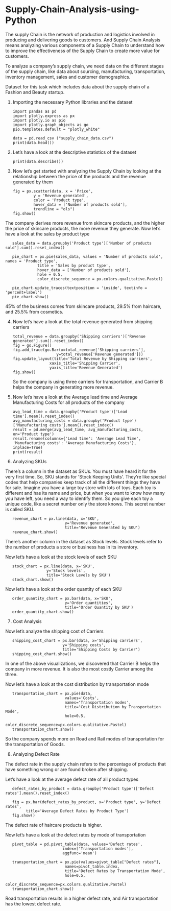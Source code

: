 # Supply-Chain-Analysis-using-Python

The supply Chain is the network of production and logistics involved in producing and delivering goods to customers. And Supply Chain Analysis means analyzing various components of a Supply Chain to understand how to improve the effectiveness of the Supply Chain to create more value for customers.

To analyze a company’s supply chain, we need data on the different stages of the supply chain, like data about sourcing, manufacturing, transportation, inventory management, sales and customer demographics.

Dataset for this task which includes data about the supply chain of a Fashion and Beauty startup.

1. Importing the necessary Python libraries and the dataset

    
       import pandas as pd
       import plotly.express as px
       import plotly.io as pio
       import plotly.graph_objects as go
       pio.templates.default = "plotly_white"

       data = pd.read_csv ("supply_chain_data.csv")
       print(data.head())


2. Let’s have a look at the descriptive statistics of the dataset

       print(data.describe())


3. Now let’s get started with analyzing the Supply Chain by looking at the relationship between the price of the products and the revenue generated by them

       fig = px.scatter(data, x = 'Price',
                y = 'Revenue generated',
                color = 'Product type',
                hover_data = ['Number of products sold'],
                trendline = "ols")
       fig.show()


  The company derives more revenue from skincare products, and the higher the price of skincare products, the more revenue they generate. Now let’s have a look at the sales by product type

       sales_data = data.groupby('Product type')['Number of products sold'].sum().reset_index()

       pie_chart = px.pie(sales_data, values = 'Number of products sold', names = 'Product type',
                  title = 'Sales by product type',
                  hover_data = ['Number of products sold'],
                  hole = 0.5,
                  color_discrete_sequence = px.colors.qualitative.Pastel)

       pie_chart.update_traces(textposition = 'inside', textinfo = 'percent+label')
       pie_chart.show()

  45% of the business comes from skincare products, 29.5% from haircare, and 25.5% from cosmetics. 
  

4. Now let’s have a look at the total revenue generated from shipping carriers

       total_revenue = data.groupby('Shipping carriers')['Revenue generated'].sum().reset_index()
       fig = go.Figure()
       fig.add_trace(go.Bar(x=total_revenue['Shipping carriers'],
                          y=total_revenue['Revenue generated']))
       fig.update_layout(title='Total Revenue by Shipping carriers',
                       xaxis_title='Shipping Carrier',
                       yaxis_title='Revenue Generated')
       fig.show()

   So the company is using three carriers for transportation, and Carrier B helps the company in generating more revenue.
   

5. Now let’s have a look at the Average lead time and Average Manufacturing Costs for all products of the company

       avg_lead_time = data.groupby('Product type')['Lead time'].mean().reset_index()
       avg_manufacturing_costs = data.groupby('Product type')['Manufacturing costs'].mean().reset_index()
       result = pd.merge(avg_lead_time, avg_manufacturing_costs, on='Product type')
       result.rename(columns={'Lead time': 'Average Lead Time', 'Manufacturing costs': 'Average Manufacturing Costs'}, inplace=True)
       print(result)


6. Analyzing SKUs

There’s a column in the dataset as SKUs. You must have heard it for the very first time. So, SKU stands for 'Stock Keeping Units'. They’re like special codes that help companies keep track of all the different things they have for sale. Imagine you have a large toy store with lots of toys. Each toy is different and has its name and price, but when you want to know how many you have left, you need a way to identify them. So you give each toy a unique code, like a secret number only the store knows. This secret number is called SKU.

       revenue_chart = px.line(data, x='SKU', 
                              y='Revenue generated', 
                              title='Revenue Generated by SKU')
       revenue_chart.show()

There’s another column in the dataset as Stock levels. Stock levels refer to the number of products a store or business has in its inventory. 

Now let’s have a look at the stock levels of each SKU

       stock_chart = px.line(data, x='SKU', 
                      y='Stock levels', 
                      title='Stock Levels by SKU')
       stock_chart.show()

Now let’s have a look at the order quantity of each SKU

       order_quantity_chart = px.bar(data, x='SKU', 
                              y='Order quantities', 
                              title='Order Quantity by SKU')
       order_quantity_chart.show()
       

7. Cost Analysis

Now let’s analyze the shipping cost of Carriers

       shipping_cost_chart = px.bar(data, x='Shipping carriers', 
                             y='Shipping costs', 
                             title='Shipping Costs by Carrier')
       shipping_cost_chart.show()

  In one of the above visualizations, we discovered that Carrier B helps the company in more revenue. It is also the most costly Carrier among the three. 

Now let’s have a look at the cost distribution by transportation mode

       transportation_chart = px.pie(data, 
                              values='Costs', 
                              names='Transportation modes', 
                              title='Cost Distribution by Transportation Mode',
                              hole=0.5,
                              color_discrete_sequence=px.colors.qualitative.Pastel)
       transportation_chart.show()

   So the company spends more on Road and Rail modes of transportation for the transportation of Goods.


8. Analyzing Defect Rate
   
The defect rate in the supply chain refers to the percentage of products that have something wrong or are found broken after shipping. 

Let’s have a look at the average defect rate of all product types

       defect_rates_by_product = data.groupby('Product type')['Defect rates'].mean().reset_index()

       fig = px.bar(defect_rates_by_product, x='Product type', y='Defect rates',
             title='Average Defect Rates by Product Type')
       fig.show()

  The defect rate of haircare products is higher. 
  
Now let’s have a look at the defect rates by mode of transportation

       pivot_table = pd.pivot_table(data, values='Defect rates', 
                             index=['Transportation modes'], 
                             aggfunc='mean')

       transportation_chart = px.pie(values=pivot_table["Defect rates"], 
                              names=pivot_table.index, 
                              title='Defect Rates by Transportation Mode',
                              hole=0.5,
                              color_discrete_sequence=px.colors.qualitative.Pastel)
       transportation_chart.show() 

  Road transportation results in a higher defect rate, and Air transportation has the lowest defect rate.




